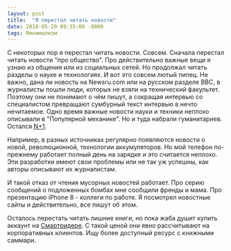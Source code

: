 ```yaml
---
layout: post
title:  "Я перестал читать новости"
date: 2018-05-29 09:35:00 -0000
tags: Минимализм
---
```


С некоторых пор я перестал читать новости. Совсем. Сначала перестал читать новости "про общество". Про действительно важные вещи я узнаю из общения или из социальных сетей. Но продолжал читать разделы о науке и технологиях. И вот это совсем лютый пипец. Не важно, дана ли новость на Newsru.com или на русском разделе BBC, в журналисты пошли люди, которых не взяли на технический факультет. Поэтому они не понимают о чём пишут, а сокращая интервью со специалистом превращают сумбурный текст интервью в нечто нечитаемое. Одно время важные новости науки и техники неплохо описывали в "Популярной механике". Но и туда набрали гуманитариев. Остался [N+1](https://nplus1.ru). 

Например, в разных источниках регулярно появляются новости о новой, революционной, технологии аккумуляторов. Но мой телефон по-прежнему работает полный день на зарядке и это считается неплохо. Эти разработки имеют свои проблемы или не так уж успешны, как авторы описывают их журналистам.

И такой отказ от чтения мусорных новостей работает. Про серию сообщений о подложенных бомбах мне сообщили френды и мама. Про презентацию iPhone 8 - коллеги по работе. Я посмотрел новостные сайты и действительно, все пишут об этом. 

Осталось перестать читать лишние книги, но пока жаба душит купить аккаунт на [Смартридере](http://www.smartreading.ru/). С такой ценой они явно рассчитывают на корпоративных клиентов. Ищу более доступный ресурс с книжными саммари.
